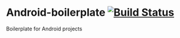 # Android-boilerplate [![Build Status](https://app.bitrise.io/app/787b972ae003555a/status.svg?token=CuwBjtmrijPe7zOENGWMIQ)](https://app.bitrise.io/app/787b972ae003555a)

Boilerplate for Android projects
